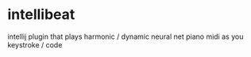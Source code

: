 # intellibeat

intellij plugin that plays harmonic / dynamic neural net piano midi as you keystroke / code
